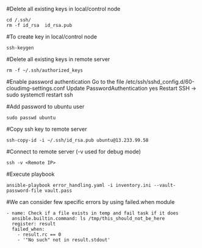 #Delete all existing keys in local/control node 
```
cd /.ssh/
rm -f id_rsa  id_rsa.pub
```

#To create key in local/control node
```
ssh-keygen
```
#Delete all existing keys in remote server
```
rm -f ~/.ssh/authorized_keys
```
#Enable password authentication
Go to the file /etc/ssh/sshd_config.d/60-cloudimg-settings.conf
Update PasswordAuthentication yes
Restart SSH -> sudo systemctl restart ssh

#Add password to ubuntu user
```
sudo passwd ubuntu
```
#Copy ssh key to remote server
```
ssh-copy-id -i ~/.ssh/id_rsa.pub ubuntu@13.233.99.58
```
#Connect to remote server (-v used for debug mode)
```
ssh -v <Remote IP>
```
#Execute playbook 
```
ansible-playbook error_handling.yaml -i inventory.ini --vault-password-file vault.pass
```
#We can consider few specific errors by using failed.when module
```
- name: Check if a file exists in temp and fail task if it does
  ansible.builtin.command: ls /tmp/this_should_not_be_here
  register: result
  failed_when:
    - result.rc == 0
    - '"No such" not in result.stdout'
```
